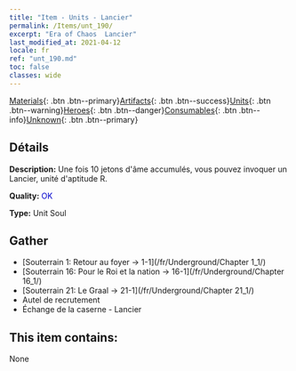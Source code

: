 ```yaml
---
title: "Item - Units - Lancier"
permalink: /Items/unt_190/
excerpt: "Era of Chaos  Lancier"
last_modified_at: 2021-04-12
locale: fr
ref: "unt_190.md"
toc: false
classes: wide
---
```

 [Materials](/fr/Items/){: .btn .btn--primary}[Artifacts](/fr/Items/Artifacts/){: .btn .btn--success}[Units](/fr/Items/Units/){: .btn .btn--warning}[Heroes](/fr/Items/Heroes/){: .btn .btn--danger}[Consumables](/fr/Items/Consumables/){: .btn .btn--info}[Unknown](/fr/Items/Unknown/){: .btn .btn--primary}

## Détails
 **Description:** Une fois 10 jetons d'âme accumulés, vous pouvez invoquer un Lancier, unité d'aptitude R.

 **Quality:** <span style="color: #0000CD">OK</span>

 **Type:** Unit Soul

## Gather

*    [Souterrain 1: Retour au foyer -> 1-1](/fr/Underground/Chapter 1_1/) 
*    [Souterrain 16: Pour le Roi et la nation -> 16-1](/fr/Underground/Chapter 16_1/) 
*    [Souterrain 21: Le Graal -> 21-1](/fr/Underground/Chapter 21_1/) 
*    Autel de recrutement 
*    Échange de la caserne - Lancier 

## This item contains:

  None


